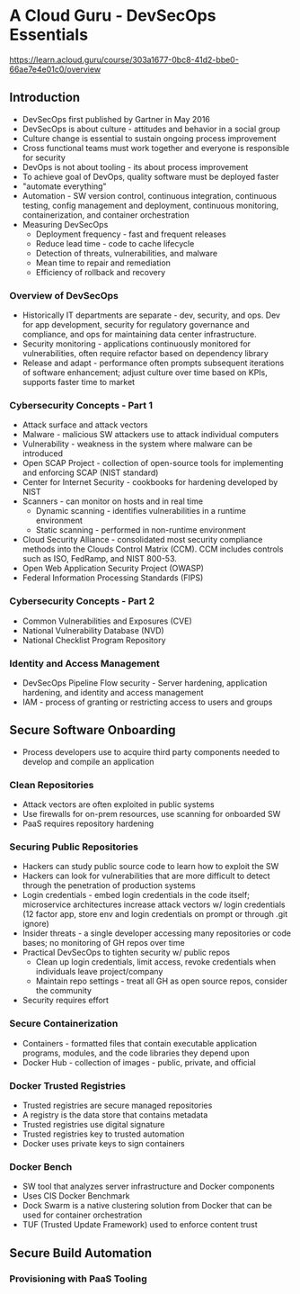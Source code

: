 # A Cloud Guru - DevSecOps Essentials

https://learn.acloud.guru/course/303a1677-0bc8-41d2-bbe0-66ae7e4e01c0/overview

## Introduction

- DevSecOps first published by Gartner in May 2016
- DevSecOps is about culture - attitudes and behavior in a social group
- Culture change is essential to sustain ongoing process improvement
- Cross functional teams must work together and everyone is responsible for security
- DevOps is not about tooling - its about process improvement
- To achieve goal of DevOps, quality software must be deployed faster
- "automate everything"
- Automation - SW version control, continuous integration, continuous testing, config management and deployment, continuous monitoring, containerization, and container orchestration
- Measuring DevSecOps
  - Deployment frequency - fast and frequent releases
  - Reduce lead time - code to cache lifecycle
  - Detection of threats, vulnerabilities, and malware
  - Mean time to repair and remediation
  - Efficiency of rollback and recovery

### Overview of DevSecOps

- Historically IT departments are separate - dev, security, and ops. Dev for app development, security for regulatory governance and compliance, and ops for maintaining data center infrastructure.
- Security monitoring - applications continuously monitored for vulnerabilities, often require refactor based on dependency library
- Release and adapt - performance often prompts subsequent iterations of software enhancement; adjust culture over time based on KPIs, supports faster time to market

### Cybersecurity Concepts - Part 1

- Attack surface and attack vectors
- Malware - malicious SW attackers use to attack individual computers
- Vulnerability - weakness in the system where malware can be introduced
- Open SCAP Project - collection of open-source tools for implementing and enforcing SCAP (NIST standard)
- Center for Internet Security - cookbooks for hardening developed by NIST
- Scanners - can monitor on hosts and in real time
  - Dynamic scanning - identifies vulnerabilities in a runtime environment
  - Static scanning - performed in non-runtime environment
- Cloud Security Alliance - consolidated most security compliance methods into the Clouds Control Matrix (CCM). CCM includes controls such as ISO, FedRamp, and NIST 800-53.
- Open Web Application Security Project (OWASP)
- Federal Information Processing Standards (FIPS)

### Cybersecurity Concepts - Part 2

- Common Vulnerabilities and Exposures (CVE)
- National Vulnerability Database (NVD)
- National Checklist Program Repository

### Identity and Access Management

- DevSecOps Pipeline Flow security - Server hardening, application hardening, and identity and access management
- IAM - process of granting or restricting access to users and groups

## Secure Software Onboarding

- Process developers use to acquire third party components needed to develop and compile an application

### Clean Repositories

- Attack vectors are often exploited in public systems
- Use firewalls for on-prem resources, use scanning for onboarded SW
- PaaS requires repository hardening

### Securing Public Repositories

- Hackers can study public source code to learn how to exploit the SW
- Hackers can look for vulnerabilities that are more difficult to detect through the penetration of production systems
- Login credentials - embed login credentials in the code itself; microservice architectures increase attack vectors w/ login credentials (12 factor app, store env and login credentials on prompt or through .git ignore)
- Insider threats - a single developer accessing many repositories or code bases; no monitoring of GH repos over time
- Practical DevSecOps to tighten security w/ public repos
  - Clean up login credentials, limit access, revoke credentials when individuals leave project/company
  - Maintain repo settings - treat all GH as open source repos, consider the community
- Security requires effort

### Secure Containerization

- Containers - formatted files that contain executable application programs, modules, and the code libraries they depend upon
- Docker Hub - collection of images - public, private, and official

### Docker Trusted Registries

- Trusted registries are secure managed repositories
- A registry is the data store that contains metadata
- Trusted registries use digital signature
- Trusted registries key to trusted automation
- Docker uses private keys to sign containers

### Docker Bench

- SW tool that analyzes server infrastructure and Docker components
- Uses CIS Docker Benchmark
- Dock Swarm is a native clustering solution from Docker that can be used for container orchestration
- TUF (Trusted Update Framework) used to enforce content trust

## Secure Build Automation

### Provisioning with PaaS Tooling

